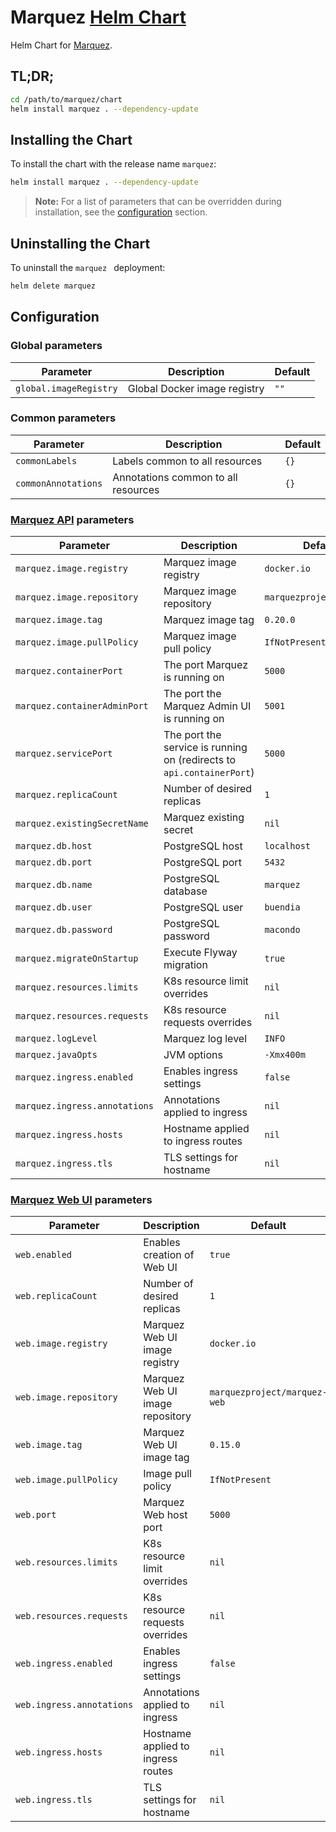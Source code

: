 # Marquez [Helm Chart](https://helm.sh)

Helm Chart for [Marquez](https://github.com/MarquezProject/marquez).

## TL;DR;

```bash
cd /path/to/marquez/chart
helm install marquez . --dependency-update
```

## Installing the Chart

To install the chart with the release name `marquez`:

```bash
helm install marquez . --dependency-update
```

> **Note:** For a list of parameters that can be overridden during installation, see the [configuration](#configuration) section.

## Uninstalling the Chart

To uninstall the `marquez ` deployment:

```bash
helm delete marquez
```

## Configuration

### Global parameters

| Parameter              | Description                       | Default |
|------------------------|-----------------------------------|---------|
| `global.imageRegistry` | Global Docker image registry      | `""`   |

### Common parameters

| Parameter              | Description                         | Default |
|------------------------|-------------------------------------|---------|
| `commonLabels`         | Labels common to all resources      | `{}`    |
| `commonAnnotations`    | Annotations common to all resources | `{}`    |

### [Marquez API](https://github.com/MarquezProject/marquez) **parameters**

| Parameter                     | Description                                                           | Default                  |
|-------------------------------|-----------------------------------------------------------------------|--------------------------|
| `marquez.image.registry`      | Marquez image registry                                                | `docker.io`              |
| `marquez.image.repository`    | Marquez image repository                                              | `marquezproject/marquez` |
| `marquez.image.tag`           | Marquez image tag                                                     | `0.20.0`                 |
| `marquez.image.pullPolicy`    | Marquez image pull policy                                             | `IfNotPresent`           |
| `marquez.containerPort`       | The port Marquez is running on                                        | `5000`                   |
| `marquez.containerAdminPort`  | The port the Marquez Admin UI is running on                           | `5001`                   |
| `marquez.servicePort`         | The port the service is running on (redirects to `api.containerPort`) | `5000`                   |
| `marquez.replicaCount`        | Number of desired replicas                                            | `1`                      |
| `marquez.existingSecretName`  | Marquez existing secret                                               | `nil`                    |
| `marquez.db.host`             | PostgreSQL host                                                       | `localhost`              |
| `marquez.db.port`             | PostgreSQL port                                                       | `5432`                   |
| `marquez.db.name`             | PostgreSQL database                                                   | `marquez`                |
| `marquez.db.user`             | PostgreSQL user                                                       | `buendia`                |
| `marquez.db.password`         | PostgreSQL password                                                   | `macondo`                |
| `marquez.migrateOnStartup`    | Execute Flyway migration                                              | `true`                   |
| `marquez.resources.limits`    | K8s resource limit overrides                                          | `nil`                    |
| `marquez.resources.requests`  | K8s resource requests overrides                                       | `nil`                    |
| `marquez.logLevel`            | Marquez log level                                                     | `INFO`                   |
| `marquez.javaOpts`            | JVM options                                                           | `-Xmx400m`               |
| `marquez.ingress.enabled`     | Enables ingress settings                                              | `false`                  |
| `marquez.ingress.annotations` | Annotations applied to ingress                                        | `nil`                    |
| `marquez.ingress.hosts`       | Hostname applied to ingress routes                                    | `nil`                    |
| `marquez.ingress.tls`         | TLS settings for hostname                                             | `nil`                    |

### [Marquez Web UI](https://github.com/MarquezProject/marquez-web) **parameters**

| Parameter                 | Description                     | Default                      |
|---------------------------|---------------------------------|------------------------------|
| `web.enabled`             | Enables creation of Web UI      | `true`                       |
| `web.replicaCount`        | Number of desired replicas      | `1`                          |
| `web.image.registry`      | Marquez Web UI image registry   | `docker.io`                  |
| `web.image.repository`    | Marquez Web UI image repository | `marquezproject/marquez-web` |
| `web.image.tag`           | Marquez Web UI image tag        | `0.15.0`                     |
| `web.image.pullPolicy`    | Image pull policy               | `IfNotPresent`               |
| `web.port`                | Marquez Web host port           | `5000`                       |
| `web.resources.limits`    | K8s resource limit overrides    | `nil`                        |
| `web.resources.requests`  | K8s resource requests overrides | `nil`                        |
| `web.ingress.enabled`     | Enables ingress settings           | `false`                   |
| `web.ingress.annotations` | Annotations applied to ingress     | `nil`                     |
| `web.ingress.hosts`       | Hostname applied to ingress routes | `nil`                     |
| `web.ingress.tls`         | TLS settings for hostname          | `nil`                     |
